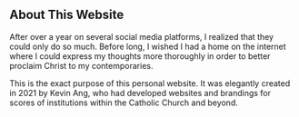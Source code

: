 ## About This Website

After over a year on several social media platforms, I realized that they could only do so much. Before long, I wished I had a home on the internet where I could express my thoughts more thoroughly in order to better proclaim Christ to my contemporaries.

This is the exact purpose of this personal website. It was elegantly created in 2021 by Kevin Ang, who had developed websites and brandings for scores of institutions within the Catholic Church and beyond.
